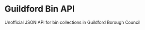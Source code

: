 Guildford Bin API
=================

Unofficial JSON API for bin collections in Guildford Borough Council

